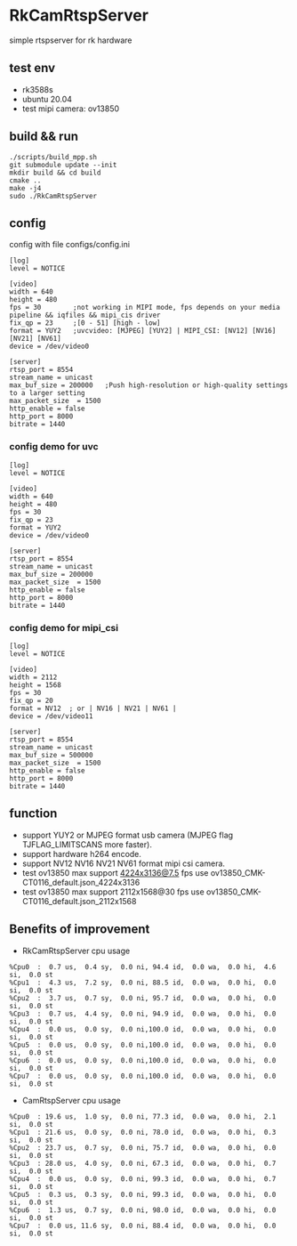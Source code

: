 # RkCamRtspServer
simple rtspserver for rk hardware

## test env
- rk3588s
- ubuntu 20.04
- test mipi camera: ov13850

## build && run
```
./scripts/build_mpp.sh
git submodule update --init
mkdir build && cd build
cmake ..
make -j4
sudo ./RkCamRtspServer
```

## config
config with file configs/config.ini
```
[log]
level = NOTICE

[video]
width = 640
height = 480
fps = 30        ;not working in MIPI mode, fps depends on your media pipeline && iqfiles && mipi_cis driver
fix_qp = 23     ;[0 - 51] [high - low]
format = YUY2   ;uvcvideo: [MJPEG] [YUY2] | MIPI_CSI: [NV12] [NV16] [NV21] [NV61]
device = /dev/video0

[server]
rtsp_port = 8554
stream_name = unicast
max_buf_size = 200000   ;Push high-resolution or high-quality settings to a larger setting
max_packet_size  = 1500
http_enable = false
http_port = 8000
bitrate = 1440
```

### config demo for uvc
```
[log]
level = NOTICE

[video]
width = 640
height = 480
fps = 30
fix_qp = 23     
format = YUY2
device = /dev/video0

[server]
rtsp_port = 8554
stream_name = unicast
max_buf_size = 200000
max_packet_size  = 1500
http_enable = false
http_port = 8000
bitrate = 1440
```

### config demo for mipi_csi
```
[log]
level = NOTICE

[video]
width = 2112
height = 1568
fps = 30
fix_qp = 20    
format = NV12  ; or | NV16 | NV21 | NV61 |
device = /dev/video11

[server]
rtsp_port = 8554
stream_name = unicast
max_buf_size = 500000
max_packet_size  = 1500
http_enable = false
http_port = 8000
bitrate = 1440
```

## function
- support YUY2 or MJPEG format usb camera (MJPEG flag TJFLAG_LIMITSCANS more faster).
- support hardware h264 encode.
- support NV12 NV16 NV21 NV61 format mipi csi camera. 
- test ov13850 max support 4224x3136@7.5 fps use ov13850_CMK-CT0116_default.json_4224x3136
- test ov13850 max support 2112x1568@30 fps use ov13850_CMK-CT0116_default.json_2112x1568
## Benefits of improvement
- RkCamRtspServer cpu usage
```
%Cpu0  :  0.7 us,  0.4 sy,  0.0 ni, 94.4 id,  0.0 wa,  0.0 hi,  4.6 si,  0.0 st
%Cpu1  :  4.3 us,  7.2 sy,  0.0 ni, 88.5 id,  0.0 wa,  0.0 hi,  0.0 si,  0.0 st
%Cpu2  :  3.7 us,  0.7 sy,  0.0 ni, 95.7 id,  0.0 wa,  0.0 hi,  0.0 si,  0.0 st
%Cpu3  :  0.7 us,  4.4 sy,  0.0 ni, 94.9 id,  0.0 wa,  0.0 hi,  0.0 si,  0.0 st
%Cpu4  :  0.0 us,  0.0 sy,  0.0 ni,100.0 id,  0.0 wa,  0.0 hi,  0.0 si,  0.0 st
%Cpu5  :  0.0 us,  0.0 sy,  0.0 ni,100.0 id,  0.0 wa,  0.0 hi,  0.0 si,  0.0 st
%Cpu6  :  0.0 us,  0.0 sy,  0.0 ni,100.0 id,  0.0 wa,  0.0 hi,  0.0 si,  0.0 st
%Cpu7  :  0.0 us,  0.0 sy,  0.0 ni,100.0 id,  0.0 wa,  0.0 hi,  0.0 si,  0.0 st
```


- CamRtspServer cpu usage
```
%Cpu0  : 19.6 us,  1.0 sy,  0.0 ni, 77.3 id,  0.0 wa,  0.0 hi,  2.1 si,  0.0 st
%Cpu1  : 21.6 us,  0.0 sy,  0.0 ni, 78.0 id,  0.0 wa,  0.0 hi,  0.3 si,  0.0 st
%Cpu2  : 23.7 us,  0.7 sy,  0.0 ni, 75.7 id,  0.0 wa,  0.0 hi,  0.0 si,  0.0 st
%Cpu3  : 28.0 us,  4.0 sy,  0.0 ni, 67.3 id,  0.0 wa,  0.0 hi,  0.7 si,  0.0 st
%Cpu4  :  0.0 us,  0.0 sy,  0.0 ni, 99.3 id,  0.0 wa,  0.0 hi,  0.7 si,  0.0 st
%Cpu5  :  0.3 us,  0.3 sy,  0.0 ni, 99.3 id,  0.0 wa,  0.0 hi,  0.0 si,  0.0 st
%Cpu6  :  1.3 us,  0.7 sy,  0.0 ni, 98.0 id,  0.0 wa,  0.0 hi,  0.0 si,  0.0 st
%Cpu7  :  0.0 us, 11.6 sy,  0.0 ni, 88.4 id,  0.0 wa,  0.0 hi,  0.0 si,  0.0 st
```
